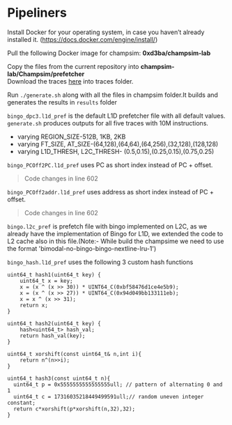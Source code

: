 # Pipeliners

Install Docker for your operating system, in case you haven’t already installed it. (https://docs.docker.com/engine/install/)

Pull the following Docker image for champsim:
<b>0xd3ba/champsim-lab</b>

Copy the files from the current repository into <b>champsim-lab/Champsim/prefetcher</b>
<br/>
Download the traces [here](https://hpca23.cse.tamu.edu/champsim-traces/speccpu/index.html) into traces folder.

Run `./generate.sh` along with all the files in champsim folder.It builds and generates the results in `results` folder<br/>


`bingo_dpc3.l1d_pref` is the default L1D prefetcher file with all default values.<br/>
`generate.sh` produces outputs for all five traces with 10M instructions.<br />
<ul>
  <li>varying REGION_SIZE-512B, 1KB, 2KB</li>
  <li>varying FT_SIZE, AT_SIZE-(64,128),(64,64),(64,256),(32,128),(128,128)</li>
  <li>varying L1D_THRESH, L2C_THRESH- (0.5,0.15),(0.25,0.15),(0.75,0.25)</li>
</ul>

`bingo_PCOff2PC.l1d_pref` uses PC as short index instead of PC + offset.<br/>
>Code changes in line 602

`bingo_PCOff2addr.l1d_pref` uses address as short index instead of PC + offset.<br/>
>Code changes in line 602

`bingo.l2c_pref` is prefetch file with bingo implemented on L2C, as we already have the implementation of Bingo for L1D, we extended the code to L2 cache also in this file.(Note:- While build the champsime we need to use the format 'bimodal-no-bingo-bingo-nextline-lru-1')<br />

`bingo_hash.l1d_pref` uses the following 3 custom hash functions
```
uint64_t hash1(uint64_t key) {
    uint64_t x = key;
    x = (x ^ (x >> 30)) * UINT64_C(0xbf58476d1ce4e5b9);
    x = (x ^ (x >> 27)) * UINT64_C(0x94d049bb133111eb);
    x = x ^ (x >> 31);
    return x;
}

uint64_t hash2(uint64_t key) {
    hash<uint64_t> hash_val;
    return hash_val(key);
}

uint64_t xorshift(const uint64_t& n,int i){
    return n^(n>>i);
}

uint64_t hash3(const uint64_t n){
  uint64_t p = 0x5555555555555555ull; // pattern of alternating 0 and 1
  uint64_t c = 17316035218449499591ull;// random uneven integer constant; 
  return c*xorshift(p*xorshift(n,32),32);
}
```

